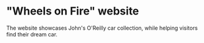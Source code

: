 # "Wheels on Fire" website
The website showcases John's  O'Reilly car collection,
while helping visitors find their dream car.